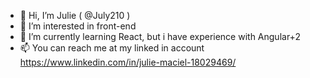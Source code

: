 - 👋 Hi, I’m Julie ( @July210 )
- 👀 I’m interested in front-end 
- 🌱 I’m currently learning React, but i have experience with Angular+2
- 📫 You can reach me at my linked in account https://www.linkedin.com/in/julie-maciel-18029469/

